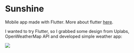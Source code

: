 # Sunshine

Mobile app made with Flutter. More about flutter [here](http://flutter.io/).

I wanted to try Flutter, so I grabbed some design from Uplabs, OpenWeatherMap API and developed simple weather app:


![](https://i.imgur.com/3S04TP9.png)
